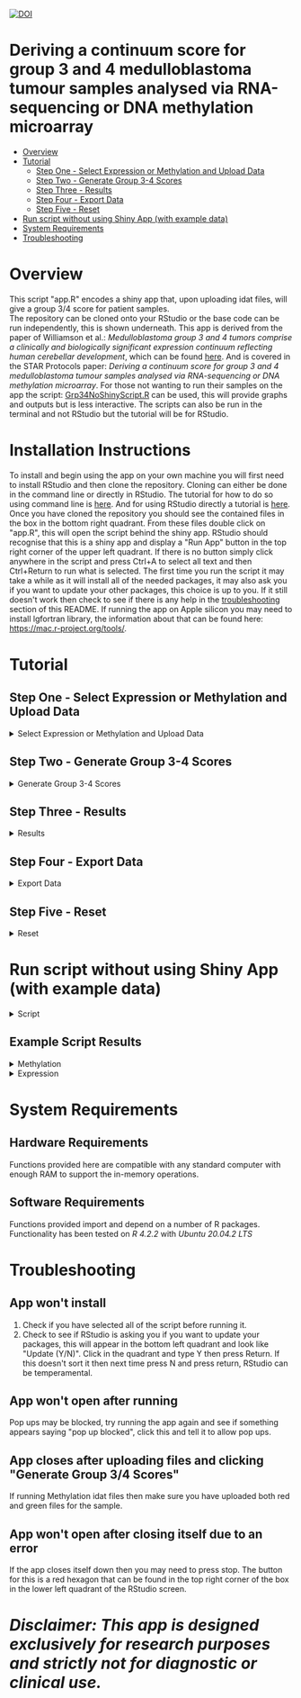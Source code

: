 [![DOI](https://zenodo.org/badge/517709446.svg)](https://zenodo.org/badge/latestdoi/517709446)
# Deriving a continuum score for group 3 and 4 medulloblastoma tumour samples analysed via RNA-sequencing or DNA methylation microarray


- [Overview](#overview)
- [Tutorial](#tutorial)
  - [Step One - Select Expression or Methylation and Upload Data](#step-one---select-expression-or-methylation-and-upload-data)
  - [Step Two - Generate Group 3-4 Scores](#step-two---generate-group-3-4-scores)
  - [Step Three - Results](#step-three---results)
  - [Step Four - Export Data](#step-four---export-data)
  - [Step Five - Reset](#step-five---reset)
- [Run script without using Shiny App (with example data)](#run-script-without-using-shiny-app-with-example-data)
- [System Requirements](#system-requirements)
- [Troubleshooting](#troubleshooting)


# Overview
This script "app.R" encodes a shiny app that, upon uploading idat files, will give a group 3/4 score for patient samples.   
The repository can be cloned onto your RStudio or the base code can be run independently, this is shown underneath.
This app is derived from the paper of Williamson et al.: *Medulloblastoma group 3 and 4 tumors comprise a clinically and biologically significant expression continuum reflecting human cerebellar development*, which can be found [here](https://doi.org/10.1016/j.celrep.2022.111162).
And is covered in the STAR Protocols paper: *Deriving a continuum score for group 3 and 4 medulloblastoma tumour samples analysed via RNA-sequencing or DNA methylation microarray*. For those not wanting to run their samples on the app the script: [Grp34NoShinyScript.R](https://github.com/hackingjpr/Group3-4App/blob/main/Grp34NoShinyScript.R) can be used, this will provide graphs and outputs but is less interactive. The scripts can also be run in the terminal and not RStudio but the tutorial will be for RStudio. 

# Installation Instructions
To install and begin using the app on your own machine you will first need to install RStudio and then clone the repository. Cloning can either be done in the command line or directly in RStudio. The tutorial for how to do so using command line is [here](https://docs.github.com/en/repositories/creating-and-managing-repositories/cloning-a-repository). 
And for using RStudio directly a tutorial is [here](https://resources.github.com/github-and-rstudio/).
Once you have cloned the repository you should see the contained files in the box in the bottom right quadrant. From these files double click on "app.R", this will open the script behind the shiny app. RStudio should recognise that this is a shiny app and display a "Run App" button in the top right corner of the upper left quadrant. If there is no button simply click anywhere in the script and press Ctrl+A to select all text and then Ctrl+Return to run what is selected. The first time you run the script it may take a while as it will install all of the needed packages, it may also ask you if you want to update your other packages, this choice is up to you. If it still doesn't work then check to see if there is any help in the [troubleshooting](#troubleshooting) section of this README. If running the app on Apple silicon you may need to install lgfortran library, the information about that can be found here: https://mac.r-project.org/tools/.

# Tutorial

## Step One - Select Expression or Methylation and Upload Data

<details>
  <summary>Select Expression or Methylation and Upload Data</summary>

Depending on whether you are uploading Expression or Methylation data select the appropriate option.

Upload your idat files including both red and green files for Methylation, or RDS/TXT/CSV files for Expression.

![upload.png](https://github.com/hackingjpr/Group3-4App/blob/main/AppExtraFiles/Tutorial/app_upload.png)

Increasing the number of samples will of course increase the length of time for the upcoming processes so we recommend ~10 sample batches. This will make looking through the results easier and will speed up the process.

If uploading Expression data you will be asked to give up to two further inputs:  
1. Selecting whether to scale your results against the data frame of Williamson et al. or against your own uploaded data.
2.  If you selected scaling against your own uploaded data you will be asked if you want to filter out any outliers. This is done via a sliding scale from one to four, for removing samples more than one to four standard deviations from the mean. 

</details>

## Step Two - Generate Group 3-4 Scores
<details>
  <summary>Generate Group 3-4 Scores</summary>
Click the "Generate Group 3/4 Score" button. This will start the process of generating Group 3/4 Continuum Scores and a loading bar should begin filling underneath the "Reset" button.

![Generate Scores](https://github.com/hackingjpr/Group3-4App/blob/main/AppExtraFiles/Tutorial/app_generate.png)
</details>

## Step Three - Results
<details>
  <summary>Results</summary>
Once the calculation has been completed you should be brought to the Results tab. This tab will show a data table at the top which displays your sample names on the left and their Group 3/4 Scores on the right.

![Results Table](https://github.com/hackingjpr/Group3-4App/blob/main/AppExtraFiles/Tutorial/app_score_table.png)

It will also show a number of graphs, an example is below.

### Group 3/4 Plot
<details>
  <summary>Plot</summary>


Places your sample data on a cumulative frequency plot based on data from the Cell Reports paper of Williamson et al. It tells you whether the patient is Group 3 or Group 4 and allows you to see where the patient ranks against this large dataset. 

 ![E1](https://github.com/hackingjpr/Group3-4App/blob/main/AppExtraFiles/Tutorial/E1.png)

</details>

### Survival Plot: No Risk Factors Considered

<details>
  <summary>Plot</summary>

Shows patients expected five year survival based on only their group 3/4 score and no other risk factors.

 ![E2](https://github.com/hackingjpr/Group3-4App/blob/main/AppExtraFiles/Tutorial/E2.png)

</details>

### Survival Plot: Age Considered

<details>
  <summary>Plot</summary>

Shows patients expected five year survival based on their group 3/4 score but also taking into account their age.

 ![E3](https://github.com/hackingjpr/Group3-4App/blob/main/AppExtraFiles/Tutorial/E3.png)

</details>

There will also be a box entitled "Selected Sample Information", this will inform you of the currently selected sample (which will also be highlighted on the graphs), and give some information about the sample and the expected survival.

![Selections](https://github.com/hackingjpr/Group3-4App/blob/main/AppExtraFiles/Tutorial/app_sample_selected.png)

</details>

## Step Four - Export Data

<details>
  <summary>Export Data</summary>

Once you have your results you can download your data as a CSV file (data table results), or as a PDF (data table and graphs).

![Download](https://github.com/hackingjpr/Group3-4App/blob/main/AppExtraFiles/Tutorial/app-download.png)

</details>

## Step Five - Reset

<details>
  <summary>Reset</summary>

Once you have looked over or downloaded your data you can reset the app to upload other samples. 

To do this click the "Reset" button in the bar on the left of the app.

![Reset](https://github.com/hackingjpr/Group3-4App/blob/main/AppExtraFiles/Tutorial/app_reset.png)

</details>


# Run script without using Shiny App (with example data)

 <details>
  <summary>Script</summary>
  
```
#####################################
############ METHYLATION ############
#####################################

# Install/Load required packages and their dependencies 

install.packages('mlbench', dependencies = TRUE) 
install.packages('caret', dependencies = TRUE) 
install.packages('randomForest', dependencies = TRUE) 

# For specific package versions, see Key Resource Table section. 

library(mlbench) 
library(caret) 
library(randomForest) 
# This loads each package into your working environment 

# Load in the prediction object 

load(file = "/your/directory/Group3-4App/StarProtocols_Guide/data/g3.g4.cont.rfe.Rdata") 
# This loads in the precalculated random forest model 

# Load in example methylation dataset. 

mvals.mat <- read.delim("/your/directory/Group3-4App/StarProtocols_Guide/data/mvals.mat.txt") 

# Subset M-Value matrix to probes used as predictors in model 

mvals.mat <- as.matrix(mvals.mat[predictors(g3.g4.cont.rfe),]) 
# Removes probes that are not used for prediction 

# Apply test set to model and get predicted continuum scores using predict() 

pred.cont.rand.for <- as.data.frame(predict(g3.g4.cont.rfe, t(mvals.mat))) 

write.csv(pred.cont.rand.for, file = '/your/directory/my_continuum_scores_Methylation.csv', row.names = TRUE) 
# Export as .csv 

# Expected outcome: A data.frame object where rows correspond to sample ID and column corresponds to each sample's respective continuum score value.  
  
source("./AppSourceFunctions1.13.R")

# Example graphs displaying the first 10 samples, graphs can get cluttered if too many samples are displayed
# currently displays samples 1-10 and highlights sample 1.
samples.to.display <- c(1:10) #change this to display different samples, currently 1-10.

### Generate Group3/4 score graph selecting the first sample to highlight
generate_figure_highlight_g3g4Expression(pred.cont.rand.for[samples.to.display,1]
                                         , 1)

### Generate Survival Plot selecting the first sample to highlight
survivalcurveplot(pred.cont.rand.for[samples.to.display,1]
                  ,1)

### Generate Survival Plot selecting the first sample to highlight
SurvivalAgePlot(pred.cont.rand.for[samples.to.display,1],
                1)  
 
####################################
############ EXPRESSION ############
####################################

# Install/load required R packages and their dependencies.  

install.packages("NMF", dependencies = TRUE) 
install.packages("MASS", dependencies = TRUE) 
BiocManager::install("biomaRt") 

# For specific package versions, see Key Resource Table section. When confronted with yes/no questions, answer yes to install dependency packages. 

library(NMF) 
library(MASS) 
# This loads the packages required into your working environment. 

# Load required data objects. 

nmf.res <- readRDS(file = "/your/directory/Group3-4App/StarProtocols_Guide/data/nmf.res.rds") 
# This loads in the precalculated NMF model. 

# Load the required custom functions. 

source(file = "/your/directory/Group3-4App/StarProtocols_Guide/R/Project_NMF.R") 
# Wrapper function used to project NMF model onto unseen group3/group4 sample data. A function breakdown is provided below (see figure 1.). 


# Load sample data as a matrix object. 
tpms.mat <- read.delim("/your/directory/Group3-4App/StarProtocols_Guide/data/tpms.mat.txt") 

# Project NMF model onto sequencing data  

tpms.H <- project.NMF(input.array = as.matrix(tpms.mat), nmf.result = nmf.res) 
# Apply project.NMF function to input dataset.
  
# Extract Group 3 and Group 4 metagenes from data and transpose matrix. 

g3g4.tpms <- t(tpms.H[c(3,1),])  
# Rows 3 and 1 in tpms.H correspond to the metagenes for Groups 4 and 3 respectively. 

# Apply logistic transformation to metagenes. 

logistic.g3g4.tpms <- apply(g3g4.tpms,2,function(x){(1 / (1 + exp(-x)))}) 
# Apply a logistic transformation  

logistic.g3g4.tpms.score <- apply(logistic.g3g4.tpms,1,function(x){x[2]/(x[1]+x[2])}) 
# Calculate a ratio between logistically transformed Group3 and Group4 metagene  


# If you are using a small dataset you may want to omit this step and present unscaled G3/G4 ratios in which case the following command should be used. 
# Scale values between 0 and 1. 
scaling.function <- function(x){(x-min(x)) / (max(x)-min(x))} 
# Create a function to scale values between 0 and 1 

logistic.g3g4.tpms.continuum.score <- scaling.function(logistic.g3g4.tpms.score) 

# Alternatively, you may wish to append to the precalculated G3/G4 ratios from Williamson et al 
# and then scale together with your new samples. If so the following alternative command should be used:  

scaling.function1 <- function(x){(x - 0.3953062) / (0.5964371 - 0.3953062)} 
# Create a function to scale values between 0 and 1 using Williamson et al. data 

logistic.g3g4.tpms.continuum.score <- scaling.function1(logistic.g3g4.tpms.score) 
# Apply scaling 

# Present output as data.frame for export. 

logistic.g3g4.tpms.continuum.score <- as.data.frame(logistic.g3g4.tpms.continuum.score) 

colnames(logistic.g3g4.tpms.continuum.score) <- 'Continuum Score' 
# Renaming for easier interpretation 

write.csv(logistic.g3g4.tpms.continuum.score, file = '/your/directory/my_continuum_scores.csv ', row.names = TRUE) 
#Export as .csv table 

# Expected outcome: A data.frame object where rows correspond to sample ID and column corresponds to each samples respective continuum score value.
  
source("/your/directory/Group3-4App/AppSourceFunctions1.13.R")

# Example graphs displaying the first 10 samples, graphs can get cluttered if too many samples are displayed
# currently displays samples 1-10 and highlights sample 1.
samples.to.display <- c(1:10) #change this to display different samples, currently 1-10.

### Generate Group3/4 score graph selecting the first sample to highlight
generate_figure_highlight_g3g4Expression(logistic.g3g4.tpms.continuum.score[samples.to.display,1]
                                         , 1)

### Generate Survival Plot selecting the first sample to highlight
survivalcurveplot(logistic.g3g4.tpms.continuum.score[samples.to.display,1]
                  ,1)

### Generate Survival Plot selecting the first sample to highlight
SurvivalAgePlot(logistic.g3g4.tpms.continuum.score[samples.to.display,1],
                1)  
                
```

 </details>
 
## Example Script Results
<details>
  <summary>Methylation</summary>


 For methylation the expected results are:  
 
 ```
> Pred.cont.rand.for
         Continuum Score
Sample1       0.07934780
Sample2       0.17779087
Sample3       0.31949452
Sample4       0.41626223
Sample5       0.15780596
Sample6       0.05701327
Sample7       0.09525883
Sample8       0.29072448
Sample9       0.20310554
Sample10      0.37450195

```
  
 The following graphs will also be created:  
 ![Methylation1](https://github.com/hackingjpr/Group3-4App/blob/main/AppExtraFiles/Tutorial/Methylation1.png)
 ![Methylation2](https://github.com/hackingjpr/Group3-4App/blob/main/AppExtraFiles/Tutorial/Methylation2.png)
 ![Methylation3](https://github.com/hackingjpr/Group3-4App/blob/main/AppExtraFiles/Tutorial/Methylation3.png)
 
 </details>
 
 <details>
  <summary>Expression</summary>
  
  For expression the expected results are:
  
```
> logistic.g3g4.tpms.continuum.score
          Continuum Score
Sample1         0.5991949
Sample2         0.7221333
Sample3         0.8062744
Sample4         0.5188520
Sample5         0.7622158
Sample6         0.7608163
Sample7         0.5246359
Sample8         0.8032780
Sample9         0.7450637
Sample10        0.8553960...

```

 The following graphs will also be created:  
 ![Expression1](https://github.com/hackingjpr/Group3-4App/blob/main/AppExtraFiles/Tutorial/Expression1.png)
 ![Expression2](https://github.com/hackingjpr/Group3-4App/blob/main/AppExtraFiles/Tutorial/Expression2.png)
 ![Expression3](https://github.com/hackingjpr/Group3-4App/blob/main/AppExtraFiles/Tutorial/Expression3.png)

   </details>
 

# System Requirements
## Hardware Requirements
Functions provided here are compatible with any standard computer with enough RAM to support the in-memory operations.

## Software Requirements
Functions provided import and depend on a number of R packages. Functionality has been tested on *R 4.2.2* with *Ubuntu 20.04.2 LTS*

# Troubleshooting
## App won't install
1. Check if you have selected all of the script before running it.
2. Check to see if RStudio is asking you if you want to update your packages, this will appear in the bottom left quadrant and look like "Update (Y/N)". Click in the quadrant and type Y then press Return. If this doesn't sort it then next time press N and press return, RStudio can be temperamental.

## App won't open after running
Pop ups may be blocked, try running the app again and see if something appears saying "pop up blocked", click this and tell it to allow pop ups.

## App closes after uploading files and clicking "Generate Group 3/4 Scores"
If running Methylation idat files then make sure you have uploaded both red and green files for the sample.

## App won't open after closing itself due to an error
If the app closes itself down then you may need to press stop. The button for this is a red hexagon that can be found in the top right corner of the box in the lower left quadrant of the RStudio screen.




# *Disclaimer: This app is designed exclusively for research purposes and strictly not for diagnostic or clinical use.*
